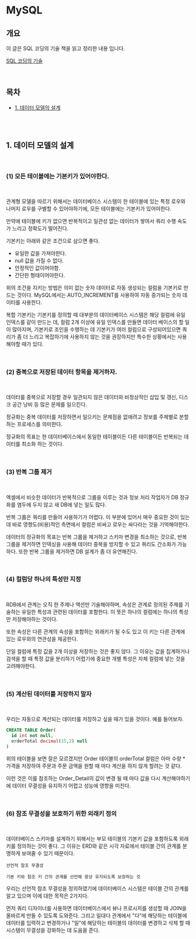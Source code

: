 # MySQL

## 개요

이 글은 SQL 코딩의 기술 책을 읽고 정리한 내용 입니다.

[SQL 코딩의 기술](https://ebook-product.kyobobook.co.kr/dig/epd/ebook/E000002937889)

<br />

## 목차

- [1. 데이터 모델의 설계](##1-데이터-모델의-설계)

<br />
<br />

## 1. 데이터 모델의 설계

<br />

### (1) 모든 테이블에는 기본키가 있어야한다.

<br />

관계형 모델을 따르기 위해서는 데이터베이스 시스템이 한 테이블에 있는 특정 로우와 나머지 로우를 구별할 수 있어야하기에, 모든 테이블에는 기본키가 있어야한다.

만약에 테이블에 키가 없으면 반복적이고 일관성 없는 데이터가 쌓여서 쿼리 수행 속도가 느리고 정확도가 떨어진다.

기본키는 아래와 같은 조건으로 삼으면 좋다.

- 유일한 값을 가져야한다.
- null 값을 가질 수 없다.
- 안정적인 값이어야함.
- 간단한 형태이어야한다.

위의 조건을 지키는 방법은 의미 없는 숫자 데이터로 자동 생성되는 컬럼을 기본키로 만드는 것이다. MySQL에서는 AUTO_INCREMENT를 사용하여 자동 증가되는 숫자 데이터를 사용한다.

복합 기본키는 기본키를 정의할 때 대부분의 데이터베이스 시스템은 해당 컬럼에 유일 인덱스를 같이 만드는 데, 컬럼 2개 이상에 유일 인덱스를 만들면 데이터 베이스의 할 일이 많아지며, 기본키로 조인을 수행하는 데 기본키가 여러 컬럼으로 구성되어있으면 쿼리가 좀 더 느리고 복잡하기에 사용하지 않는 것을 권장하지만 특수한 상황에서는 사용해야할 때가 있다.

<br />

### (2) 중복으로 저장된 데이터 항목을 제거하자.

<br />

데이터를 중복으로 저장할 경우 일관되지 않은 데이터와 비정상적인 삽입 및 갱신, 디스크 공간 낭비 등 많은 문제를 일으킨다.

정규화는 중복 데이터를 저장하면서 일으키는 문제점을 없애려고 정보를 주제별로 분할하는 프로세스를 의미한다.

정규화의 목표는 한 데이터베이스에서 동일한 테이블이든 다른 테이블이든 반복되는 데이터를 최소화 하는 것이다.

<br />

### (3) 반복 그룹 제거

<br />

엑셀에서 비슷한 데이터가 반복적으로 그룹을 이루는 것과 정보 처리 작업자가 DB 정규화를 염두에 두지 않고 새 DB에 넣는 일도 많다.

반복 그룹은 쿼리를 만들어 사용하기가 어렵다. 이 부분에 있어서 매우 중요한 것이 있는 데 바로 영향도(비용)적인 측면에서 컬럼은 비싸고 로우는 싸다라는 것을 기억해야한다.

데이터의 정규화의 목표는 반복 그룹을 제거하고 스키마 변경을 최소하는 것으로, 반복 그룹을 제거하면 인덱싱을 사용해 데이터 중복을 방지할 수 있고 쿼리도 간소화가 가능하다. 또한 반복 그룹을 제거하면 DB 설계가 좀 더 유연해진다.

<br />

### (4) 컬럼당 하나의 특성만 지정

<br />

RDB에서 관계는 오직 한 주제나 액션만 기술해야하며, 속성은 관계로 정의된 주제를 기술하는 유일한 특성과 관련된 데이터를 포함한다. 이 뜻은 하나의 컬럼에는 하나의 특성만 저장해야하는 것이다.

또한 속성은 다른 관계의 속성을 포함하는 외래키가 될 수도 있고 이 키는 다른 관계에 있는 로우와의 연관성을 제공한다.

단일 컬럼에 특정 값을 2개 이상을 저장하는 것은 좋지 않다. 그 이유는 값을 집계하거나 검색을 할 때 특정 값을 분리하기 어렵기에 중요한 개별 특성은 자체 컬럼에 넣는 것을 고려해야한다.

<br />

### (5) 계산된 데이터를 저장하지 말자

<br />

우리는 자동으로 계산되는 데이터를 저장하고 싶을 때가 있을 것이다. 예를 들어보자.

```sql
CREATE TABLE Order(
  id int not null,
  orderTotal decimal(15,2) null
)
```

위의 테이블을 보면 잘은 모르겠지만 Order 테이블의 orderTotal 컬럼은 아마 수량 \* 가격을 저장하여 주문과 주문 금액을 원할 때 마다 계산을 하지 않게 할려는 것 같다.

이런 것은 이를 참조하는 Order_Detail의 값이 변경 될 때 마다 값을 다시 계산해야하기에 데이터 무결성을 유지하기 어렵고 성능에 영향을 미친다.

<br />

### (6) 참조 무결성을 보호하기 위한 외래키 정의

<br />

데이터베이스 스키마를 설계하기 위해서는 부모 테이블의 기본키 값을 포함하도록 외래키를 정의하는 것이 좋다. 그 이유는 ERD와 같은 시각 자료에서 테이블 간의 관계를 분명하게 보여줄 수 있기 때문이다.

```
선언적 참조 무결성

기본 키와 참조 키 간의 관계를 선언해 항상 유지되도록 보장하는 것
```

우리는 선언적 참조 무결성을 정의하였기에 데이터베이스 시스템은 테이블 간의 관계를 알고 있으며 이에 대한 목적은 2가지다.

먼저 쿼리 디자이너를 사용하면 데이터베이스에서 뷰나 프로시저를 생성할 때 JOIN을 올바르게 만들 수 있도록 도와준다. 그리고 일대다 관계에서 "다"에 해당하는 테이블에 데이터를 입력하고 변경하거나 "일"에 해당하는 테이블의 데이터를 변경하고 삭제 할 때 시스템이 무결성을 강화하는 데 도움을 준다.
